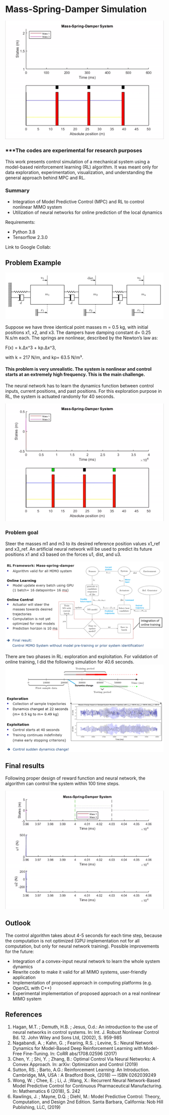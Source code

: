 
# Mass-Spring-Damper Simulation
![](mass-spring-damper.gif)

### ***The codes are experimental for research purposes

This work presents control simulation of a mechanical system using a model-based reinforcement learning (RL) algorithm. It was meant only for data exploration, experimentation, visualization, and understanding the general approach behind MPC and RL. 

### Summary
- Integration of Model Predictive Control (MPC) and RL to control nonlinear MIMO system
- Utilization of neural networks for online prediction of the local dynamics 

Requirements:
- Python 3.8
- Tensorflow 2.3.0

Link to Google Collab:

## Problem Example

![Screenshot](mass-spring-damper.png)

Suppose we have three identical point masses m = 0.5 kg, with initial positions x1, x2, and x3. The dampers have damping constant d= 0.25 N.s/m each. The springs are nonlinear, described by the Newton’s law as:

F(x) = k.Δx^3 + kp.Δx^3,

with k = 217 N/m, and kp= 63.5 N/m³. 

#### This problem is very unrealistic. The system is nonlinear and control starts at an extremely high frequency. This is the main challenge.

The neural network has to learn the dynamics function between control inputs, current positions, and past positions. For this exploration purpose in RL, the system is actuated randomly for 40 seconds. 

![final_result](fullexploration.gif)

### Problem goal 
Steer the masses m1 and m3 to its desired reference position values x1_ref and x3_ref. An artificial neural network will be used to predict its future positions x1 and x3 based on the forces u1, dist, and u3.

![framework](flowchartreinf.png)

There are two phases in RL: exploration and exploitation. For validation of online training, I did the following simulation for 40.6 seconds.
![testingmethod](testing_method.png)


## Final results
Following proper design of reward function and neural network, the algorithm can control the system within 100 time steps.

![final_result](control_results_nodist.gif)

## Outlook
The control algorithm takes about 4-5 seconds for each time step, because the computation is not optimized (GPU implementation not for all computation, but only for neural network training). Possible improvements for the future:
- Integration of a convex-input neural network to learn the whole system dynamics
- Rewrite code to make it valid for all MIMO systems, user-friendly application
- Implementation of proposed approach in computing platforms (e.g. OpenCL with C++)
- Experimental implementation of proposed approach on a real nonlinear MIMO system

## References
1. Hagan, M.T. ; Demuth, H.B. ; Jesus, O.d.: An introduction to the use of neural networks in control systems. In: Int. J. Robust Nonlinear Control Bd. 12. John Wiley and Sons Ltd, (2002), S. 959-985
2. Nagabandi, A. ; Kahn, G. ; Fearing, R.S. ; Levine, S.: Neural Network Dynamics for Model-Based Deep Reinforcement Learning with Model-Free Fine-Tuning. In: CoRR abs/1708.02596 (2017)
3. Chen, Y. ; Shi, Y. ; Zhang, B.: Optimal Control Via Neural Networks: A Convex Approach. In: arXiv: Optimization and Control (2019)
4. Sutton, RS. ; Barto, A.G.: Reinforcement Learning: An Introduction. Cambridge, MA, USA : A Bradford Book, (2018) — ISBN 0262039249
5. Wong, W. ; Chee, E. ; Li, J. ;Wang, X.: Recurrent Neural Network-Based Model Predictive Control for Continuous Pharmaceutical Manufacturing. In: Mathematics 6 (2018), S. 242
6. Rawlings, J. ; Mayne, D.Q. ; Diehl, M.: Model Predictive Control: Theory, Computation, and Design 2nd Edition. Santa Barbara, California: Nob Hill Publishing, LLC, (2019)
